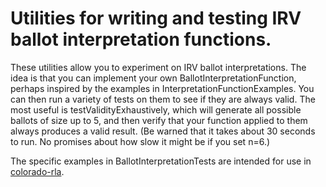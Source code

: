 # Utilities for writing and testing IRV ballot interpretation functions.

These utilities allow you to experiment on IRV ballot interpretations.
The idea is that you can implement your own BallotInterpretationFunction,
perhaps inspired by the examples in InterpretationFunctionExamples. You
can then run a variety of tests on them to see if they are always valid.
The most useful is testValidityExhaustively, which will generate all possible
ballots of size up to 5, and then verify that your function applied 
to them always produces a valid result. (Be warned that it takes about
30 seconds to run. No promises about how slow it might be if you set n=6.)

The specific examples in BallotInterpretationTests are intended for use
in [colorado-rla](https://github.com/DemocracyDevelopers/colorado-rla).